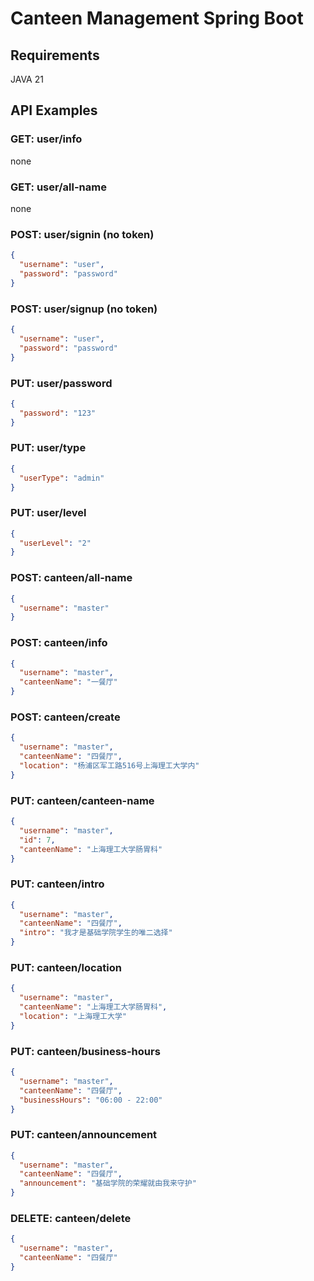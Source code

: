 # Canteen Management Spring Boot

## Requirements

JAVA 21

## API Examples

### GET: user/info

none

### GET: user/all-name

none

### POST: user/signin (no token)

```json
{
  "username": "user",
  "password": "password"
}
```

### POST: user/signup (no token)

```json
{
  "username": "user",
  "password": "password"
}
```

### PUT: user/password

```json
{
  "password": "123"
}
```

### PUT: user/type

```json
{
  "userType": "admin"
}
```

### PUT: user/level

```json
{
  "userLevel": "2"
}
```

### POST: canteen/all-name
```json
{
  "username": "master"
}
```

### POST: canteen/info

```json
{
  "username": "master",
  "canteenName": "一餐厅"
}
```

### POST: canteen/create

```json
{
  "username": "master",
  "canteenName": "四餐厅",
  "location": "杨浦区军工路516号上海理工大学内"
}
```

### PUT: canteen/canteen-name

```json
{
  "username": "master",
  "id": 7,
  "canteenName": "上海理工大学肠胃科"
}
```

### PUT: canteen/intro

```json
{
  "username": "master",
  "canteenName": "四餐厅",
  "intro": "我才是基础学院学生的唯二选择"
}
```

### PUT: canteen/location

```json
{
  "username": "master",
  "canteenName": "上海理工大学肠胃科",
  "location": "上海理工大学"
}
```

### PUT: canteen/business-hours

```json
{
  "username": "master",
  "canteenName": "四餐厅",
  "businessHours": "06:00 - 22:00"
}
```

### PUT: canteen/announcement

```json
{
  "username": "master",
  "canteenName": "四餐厅",
  "announcement": "基础学院的荣耀就由我来守护"
}
```

### DELETE: canteen/delete

```json
{
  "username": "master",
  "canteenName": "四餐厅"
}
```
